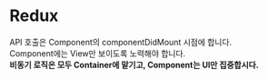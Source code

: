 # Redux

API 호출은 Component의 componentDidMount 시점에 합니다.  
Component에는 View만 보이도록 노력해야 합니다.  
**비동기 로직은 모두 Container에 맡기고, Component는 UI만 집중합시다.**